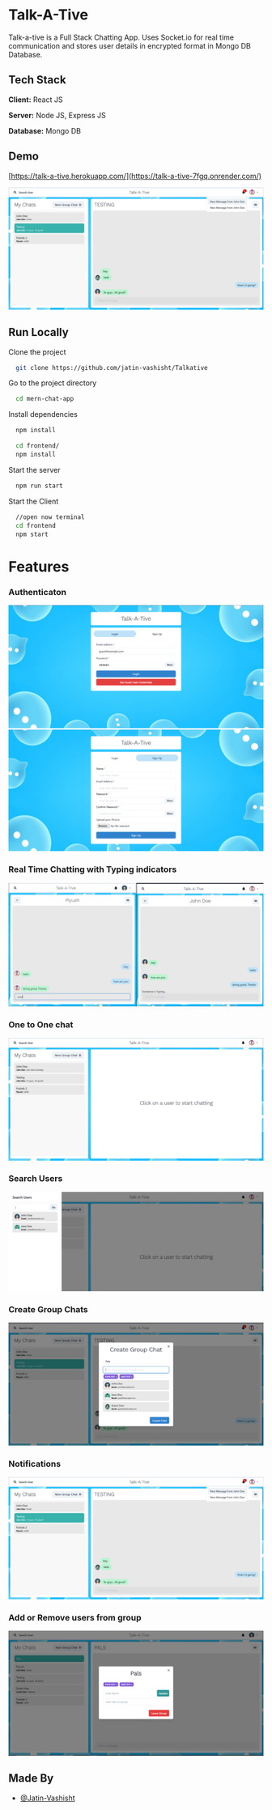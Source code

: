 
# Talk-A-Tive

Talk-a-tive is a Full Stack Chatting App.
Uses Socket.io for real time communication and stores user details in encrypted format in Mongo DB Database.
## Tech Stack

**Client:** React JS

**Server:** Node JS, Express JS

**Database:** Mongo DB
  
## Demo

[https://talk-a-tive.herokuapp.com/](https://talk-a-tive-7fgq.onrender.com/)

![](https://github.com/jatin-vashisht/Talkative/blob/main/screenshots/group%20%2B%20notif.PNG)
## Run Locally

Clone the project

```bash
  git clone https://github.com/jatin-vashisht/Talkative
```

Go to the project directory

```bash
  cd mern-chat-app
```

Install dependencies

```bash
  npm install
```

```bash
  cd frontend/
  npm install
```

Start the server

```bash
  npm run start
```
Start the Client

```bash
  //open now terminal
  cd frontend
  npm start
```

  
# Features

### Authenticaton
![](https://github.com/jatin-vashisht/Talkative/blob/main/screenshots/login.PNG)
![](https://github.com/jatin-vashisht/Talkative/blob/main/screenshots/signup.PNG)
### Real Time Chatting with Typing indicators
![](https://github.com/jatin-vashisht/Talkative/blob/main/screenshots/real-time.PNG)
### One to One chat
![](https://github.com/jatin-vashisht/Talkative/blob/main/screenshots/mainscreen.PNG)
### Search Users
![](https://github.com/jatin-vashisht/Talkative/blob/main/screenshots/search.PNG)
### Create Group Chats
![](https://github.com/jatin-vashisht/Talkative/blob/main/screenshots/new%20grp.PNG)
### Notifications 
![](https://github.com/jatin-vashisht/Talkative/blob/main/screenshots/group%20%2B%20notif.PNG)
### Add or Remove users from group
![](https://github.com/jatin-vashisht/Talkative/blob/main/screenshots/add%20rem.PNG)

## Made By

- [@Jatin-Vashisht](https://github.com/jatin-vashisht)

  
